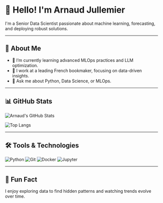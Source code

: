 # 👋 Hello! I'm Arnaud Jullemier

I'm a Senior Data Scientist passionate about machine learning, forecasting, and deploying robust solutions.

---

## 🚀 About Me

- 🌱 I’m currently learning advanced MLOps practices and LLM optimization.
- 💼 I work at a leading French bookmaker, focusing on data-driven insights.
- 💬 Ask me about Python, Data Science, or MLOps.

---

## 📊 GitHub Stats

![Arnaud's GitHub Stats](https://github-readme-stats.vercel.app/api?username=taurus-silver-17&show_icons=true&theme=radical)

![Top Langs](https://github-readme-stats.vercel.app/api/top-langs/?username=taurus-silver-17&&layout=compact&theme=radical)

---

## 🛠 Tools & Technologies

![Python](https://img.shields.io/badge/Python-3.11-blue)
![Git](https://img.shields.io/badge/Git-F05032?logo=git&logoColor=white)
![Docker](https://img.shields.io/badge/Docker-2496ED?logo=docker&logoColor=white)
![Jupyter](https://img.shields.io/badge/Jupyter-F37626?logo=jupyter&logoColor=white)

---

## 🌟 Fun Fact

I enjoy exploring data to find hidden patterns and watching trends evolve over time.
